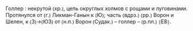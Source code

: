 ---
---

Голлер
: некрутой ⦅хр.⦆, цепь округлых холмов с рощами и луговинами. Протянулся от ⦅г.⦆ Ликман-Ганын к ⦅Ю⦆; часть ⦅вдрз.⦆ ⦅рр.⦆ Ворон и Шелен, к ⦅З⦆→⦅ЮЗ⦆ от ⦅н.п.⦆ Ворон ⦅Судак.⦆ – голлер – ⦅р.пл.⦆ ⦃Е8⦄.
